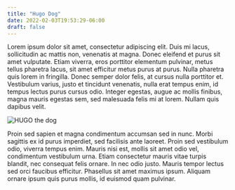 ```yaml
---
title: "Hugo Dog"
date: 2022-02-03T19:53:29-06:00
draft: false
---
```


Lorem ipsum dolor sit amet, consectetur adipiscing elit. Duis mi lacus, sollicitudin ac mattis non, venenatis at magna. Donec eleifend et purus sit amet vulputate. Etiam viverra, eros porttitor elementum pulvinar, metus tellus pharetra lacus, sit amet efficitur metus purus at purus. Nulla pharetra quis lorem in fringilla. Donec semper dolor felis, at cursus nulla porttitor et. Vestibulum varius, justo et tincidunt venenatis, nulla erat tempus enim, id tempus lectus purus cursus odio. Integer egestas, augue ac mollis finibus, magna mauris egestas sem, sed malesuada felis mi at lorem. Nullam quis dapibus velit.

![HUGO the dog](/hugo-dog.jpg)

Proin sed sapien et magna condimentum accumsan sed in nunc. Morbi sagittis ex id purus imperdiet, sed facilisis ante laoreet. Proin sed vestibulum odio, viverra tempus enim. Mauris nisi est, mollis sit amet odio vel, condimentum vestibulum urna. Etiam consectetur mauris vitae turpis blandit, nec consequat felis ornare. In nec odio justo. Mauris tempor lectus sed orci faucibus efficitur. Phasellus sit amet maximus ipsum. Aliquam ornare ipsum quis purus mollis, id euismod quam pulvinar.